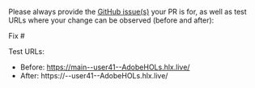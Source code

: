 Please always provide the [GitHub issue(s)](../issues) your PR is for, as well as test URLs where your change can be observed (before and after):

Fix #<gh-issue-id>

Test URLs:
- Before: https://main--user41--AdobeHOLs.hlx.live/
- After: https://<branch>--user41--AdobeHOLs.hlx.live/
